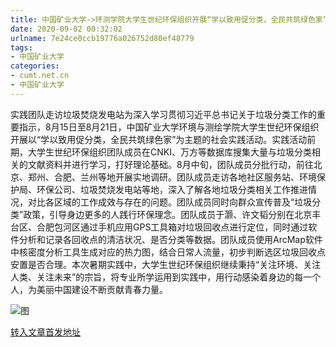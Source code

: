 ```yaml
---
title: 中国矿业大学->环测学院大学生世纪环保组织开展“学以致用促分类，全民共筑绿色家”社会实践活动 | cumt.net.cn
date: 2020-09-02 00:32:02
urlname: 7e24ce0ccb19776a026752d80ef48779
tags: 
- 中国矿业大学
categories:
- cumt.net.cn
- 中国矿业大学
---
```

实践团队走访垃圾焚烧发电站为深入学习贯彻习近平总书记关于垃圾分类工作的重要指示，8月15日至8月21日，中国矿业大学环境与测绘学院大学生世纪环保组织开展以“学以致用促分类，全民共筑绿色家”为主题的社会实践活动。实践活动前期，大学生世纪环保组织团队成员在CNKI、万方等数据库搜集大量与垃圾分类相关的文献资料并进行学习，打好理论基础。8月中旬，团队成员分批行动，前往北京、郑州、合肥、兰州等地开展实地调研。团队成员走访各地社区服务站、环境保护局、环保公司、垃圾焚烧发电站等地，深入了解各地垃圾分类相关工作推进情况，对比各区域的工作成效与存在的问题。团队成员同时向群众宣传普及“垃圾分类”政策，引导身边更多的人践行环保理念。团队成员于灏、许文韬分别在北京丰台区、合肥包河区通过手机应用GPS工具箱对垃圾回收点进行定位，同时通过软件分析和记录各回收点的清洁状况、是否分类等数据。团队成员使用ArcMap软件中核密度分析工具生成对应的热力图，结合日常人流量，初步判断选区垃圾回收点安置是否合理。本次暑期实践中，大学生世纪环保组织继续秉持“关注环境、关注人类、关注未来”的宗旨，将专业所学运用到实践中，用行动感染着身边的每一个人，为美丽中国建设不断贡献青春力量。

![图](http://xwzx.cumt.edu.cn/_upload/article/images/6c/6c/26a3fec344819d88eaa6631d890a/e2c9fb7b-a263-4b3d-9781-041043627aea.jpg)

[转入文章首发地址](http://xwzx.cumt.edu.cn/c1/71/c523a573809/page.htm)